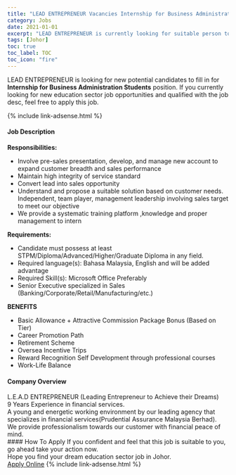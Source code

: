 ```yaml
---
title: "LEAD ENTREPRENEUR Vacancies Internship for Business Administration Students" 
category: Jobs 
date: 2021-01-01 
excerpt: "LEAD ENTREPRENEUR is currently looking for suitable person to fill in the Internship for Business Administration Students which positioned at Johor" 
tags: [Johor] 
toc: true 
toc_label: TOC 
toc_icon: "fire" 
--- 
```


<p>LEAD ENTREPRENEUR is looking for new potential candidates to fill in for <b>Internship for Business Administration Students</b> position. If you currently looking for new education sector job opportunities and qualified with the job desc, feel free to apply this job.
</p>{% include link-adsense.html %} 
 <div><div><div><h4>Job Description</h4></div></div><div><div><span><div><p><strong>Responsibilities:</strong></p><ul><li>Involve pre-sales presentation, develop, and manage new account to expand customer breadth and sales performance</li><li>Maintain high integrity of service standard</li><li>Convert lead into sales opportunity</li><li>Understand and propose a suitable solution based on customer needs. Independent, team player, management leadership involving sales target to meet our objective</li><li>We provide a systematic training platform ,knowledge and proper management to intern</li></ul><p><strong>Requirements:</strong></p><ul><li>Candidate must possess at least STPM/Diploma/Advanced/Higher/Graduate Diploma in any field.</li><li>Required language(s): Bahasa Malaysia, English and will be added advantage</li><li>Required Skill(s): Microsoft Office Preferably</li><li>Senior Executive specialized in Sales (Banking/Corporate/Retail/Manufacturing/etc.)&#160;</li></ul><p><strong>BENEFITS</strong></p><ul><li>Basic Allowance + Attractive Commission Package Bonus (Based on Tier)</li><li>Career Promotion Path</li><li>Retirement Scheme</li><li>Oversea Incentive Trips</li><li>Reward Recognition Self Development through professional courses</li><li>Work-Life Balance</li></ul></div></span></div></div></div> 
<div><div><div><h4>Company Overview</h4></div></div><div><div><span><div><div>L.E.A.D ENTREPRENEUR (Leading Entrepreneur to Achieve their Dreams)</div>
<div>9 Years Experience in financial services.</div>
<div>A young and energetic working environment by our leading agency that specializes in financial services(Prudential Assurance Malaysia Berhad).</div>
<div>We provide professionalism towards our customer with financial peace of mind.</div></div></span></div></div></div> 
#### How To Apply 
If you confident and feel that this job is suitable to you, go ahead take your action now. <br/> 
Hope you find your dream education sector job in Johor. <br/> 
<a href="https://www.jobstreet.com.my/en/job/internship-for-business-administration-students-4451721?jobId=jobstreet-my-job-4451721&sectionRank=4&token=0~533c55b1-ccd9-4c5b-aa3c-1579dd1616b3&fr=SRP%20View%20In%20New%20Ta" class="btn btn--info" target="_blank" rel="nofollow noopenner">Apply Online</a> 
{% include link-adsense.html %} 